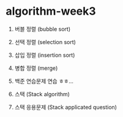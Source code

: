 # algorithm-week3


1. 버블 정렬 (bubble sort)

2. 선택 정렬 (selection sort)

3. 삽입 정렬 (insertion sort)

4. 병합 정렬 (merge)

5. 백준 연습문제 연습 ㅎㅎ... 

6. 스택 (Stack algorithm) 

7. 스택 응용문제 (Stack applicated question)
